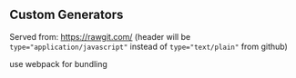 ## Custom Generators

Served from: https://rawgit.com/ (header will be `type="application/javascript"` instead of `type="text/plain"` from github)

use webpack for bundling
